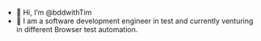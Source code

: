 - 👋 Hi, I’m @bddwithTim
- 🌱 I am a software development engineer in test and currently venturing in different Browser test automation.


<!---
bddwithTim/bddwithTim is a ✨ special ✨ repository because its `README.md` (this file) appears on your GitHub profile.
You can click the Preview link to take a look at your changes.
--->
